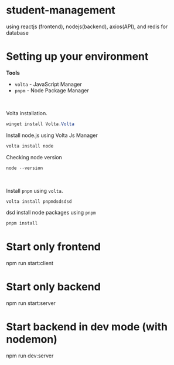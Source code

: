 # student-management
 using reactjs (frontend), nodejs(backend), axios(API), and redis for database

# Setting up your environment

**Tools**
- `volta` - JavaScript Manager
- `pnpm` - Node Package Manager

<br>

Volta installation.
```powershell
winget install Volta.Volta
```

Install node.js using Volta Js Manager
```powershell
volta install node
```

Checking node version
```powershell
node --version
```

<br>

Install `pnpm` using `volta`.
```powershell
volta install pnpmdsdsdsd
```
dsd
install node packages using `pnpm`
```powershell
pnpm install
```

# Start only frontend
npm run start:client

# Start only backend
npm run start:server

# Start backend in dev mode (with nodemon)
npm run dev:server